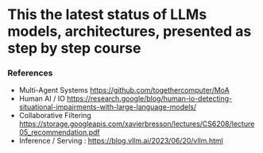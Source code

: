 # This the latest status of LLMs models, architectures, presented as step by step course


### References
- Multi-Agent Systems https://github.com/togethercomputer/MoA
- Human AI / IO https://research.google/blog/human-io-detecting-situational-impairments-with-large-language-models/
- Collaborative Filtering https://storage.googleapis.com/xavierbresson/lectures/CS6208/lecture05_recommendation.pdf
- Inference / Serving : https://blog.vllm.ai/2023/06/20/vllm.html
